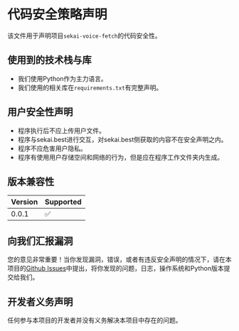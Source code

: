 # 代码安全策略声明

该文件用于声明项目`sekai-voice-fetch`的代码安全性。

## 使用到的技术栈与库
- 我们使用Python作为主力语言。
- 我们使用的相关库在`requirements.txt`有完整声明。

## 用户安全性声明
- 程序执行后不应上传用户文件。
- 程序与sekai.best进行交互，对sekai.best侧获取的内容不在安全声明之内。
- 程序不应危害用户隐私。
- 程序有使用用户存储空间和网络的行为，但是应在程序工作文件夹内生成。

## 版本兼容性

| Version | Supported          |
| ------- | ------------------ |
| 0.0.1   | :white_check_mark: |

## 向我们汇报漏洞
您的意见非常重要！当你发现漏洞，错误，或者有违反安全声明的情况下，请在本项目的[Github Issues](https://github.com/MashiroSA/sekai-voice-fetch/issues)中提出，将你发现的问题，日志，操作系统和Python版本提交给我们。

## 开发者义务声明
任何参与本项目的开发者并没有义务解决本项目中存在的问题。
